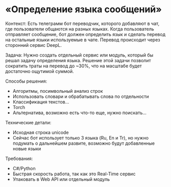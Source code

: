 # «Определение языка сообщений»

Контекст:
Есть телеграмм бот переводчик, которого добавляют в чат, где пользователи общаются на разных языках. Когда пользователь отправляет сообщение, бот должен определить язык и сделать перевод на остальные языки используемые в чате. Перевод происходит через сторонний сервис DeepL.

Задача:
Нужно создать отдельный сервис или модуль, который бы решал задачу определения языка. Решение этой задачи позволит сократить траты на перевод до ~30%, что на масштабе будет достаточно ощутимой суммой. 

Способы решения:
- Алгоритмы, посимвольный анализ строк
- Использовать словари и обрабатывать слова по отдельности
- Классификация текстов...
- Torch
- Альтернатива, возможно есть что-то еще, нужно поискать…

Технические детали:
 - Исходная строка unicode
 - Сейчас бот использует только 3 языка (Ru, En и Tr), но нужно подумать о дальнейшем развите, возможно будут добавленные новые языки

Требования:
 - С#/Python
 - Быстрая скорость работа, так как это Real-Time сервис
 - Упаковать в Web API или отдельный модуль